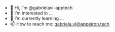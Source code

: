 - 👋 Hi, I’m @gabrielavl-apptech
- 👀 I’m interested in ...
- 🌱 I’m currently learning ...
- 📫 How to reach me: gabriela.vl@appeiron.tech
